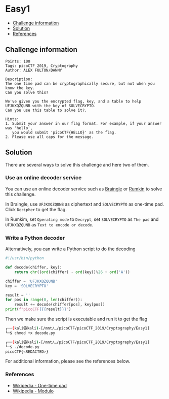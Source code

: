 # Easy1

- [Challenge information](#challenge-information)
- [Solution](#solution)
- [References](#references)

## Challenge information
```
Points: 100
Tags: picoCTF 2019, Cryptography
Author: ALEX FULTON/DANNY

Description:
The one time pad can be cryptographically secure, but not when you know the key. 
Can you solve this? 

We've given you the encrypted flag, key, and a table to help UFJKXQZQUNB with the key of SOLVECRYPTO. 
Can you use this table to solve it?.

Hints:
1. Submit your answer in our flag format. For example, if your answer was 'hello', 
   you would submit 'picoCTF{HELLO}' as the flag.
2. Please use all caps for the message.
```

## Solution

There are several ways to solve this challenge and here two of them.

### Use an online decoder service

You can use an online decoder service such as [Braingle](https://www.braingle.com/brainteasers/codes/onetimepad.php) or [Rumkin](https://rumkin.com/tools/cipher/one-time-pad/) to solve this challenge.

In Braingle, use `UFJKXQZQUNB` as ciphertext and `SOLVECRYPTO` as one-time pad. Click `Decipher` to get the flag.

In Rumkim, set `Operating mode` to `Decrypt`, set `SOLVECRYPTO` as `The pad` and `UFJKXQZQUNB` as `Text to encode or decode`.

### Write a Python decoder

Alternatively, you can write a Python script to do the decoding
```python
#!/usr/bin/python

def decode(chiffer, key):
    return chr((ord(chiffer) - ord(key))%26 + ord('A'))

chiffer = 'UFJKXQZQUNB'
key = 'SOLVECRYPTO'

result = ''
for pos in range(0, len(chiffer)):
    result += decode(chiffer[pos], key[pos])
print(f"picoCTF{{{result}}}")
```

Then we make sure the script is executable and run it to get the flag
```bash
┌──(kali㉿kali)-[/mnt/…/picoCTF/picoCTF_2019/Cryptography/Easy1]
└─$ chmod +x decode.py   

┌──(kali㉿kali)-[/mnt/…/picoCTF/picoCTF_2019/Cryptography/Easy1]
└─$ ./decode.py       
picoCTF{<REDACTED>}
```

For additional information, please see the references below.

### References

- [Wikipedia - One-time pad](https://en.wikipedia.org/wiki/One-time_pad)
- [Wikipedia - Modulo](https://en.wikipedia.org/wiki/Modulo)

